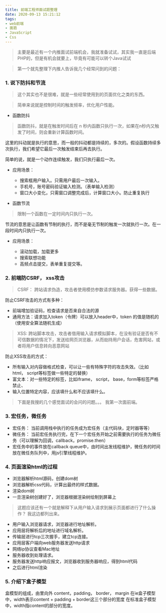 ```yaml
---
title: 前端工程师面试题整理
date: 2020-09-13 15:21:12
tags:
- web前端
- 面筋
- JavaScript
- Css
---
```


> 主要是最近有一个内推面试前端机会，我就准备试试，其实我一直是后端PHP的，但是有机会就要上，毕竟有可能可以转个Java试试

> 第一个就先整理下内推人告诉我几个经常问到的问题：

### 1. 说下防抖和节流

> 这个其实也不是很难，就是一些经常使用到的页面优化之类的东西。

> 简单来说就是控制时间的触发频率，优化用户性能。

- 函数防抖

> 函数防抖，就是在触发时间后在 n 秒内函数只执行一次，如果在n秒内又触发了时间，则会重新计算函数时间。

这里的抖动就是执行的意思，而一般的抖动都是持续的，多次的。假设函数持续多次执行，我们希望它最后一次触发结束后再去执行。

简单的说，就是一个动作连续触发，我们只执行最后一次。

- 应用场景：

    -  搜索框用户输入。只需用户最后一次输入。
    -  手机号，账号密码验证输入检测。（表单输入检测）
    -  窗口大小变化，只需窗口调整完成后，计算窗口大小。防止重复执行
    
    
    

- 函数节流

> 限制一个函数在一定时间内只执行一次。

节流的意思是让函数有节制的执行，而不是毫无节制的触发一次就执行一次。在一段时间内只执行一次。

- 应用场景：
    
    - 滚动加载，加载更多
    - 搜索联想功能
    - 高频点击提交，表单重复提交等。
    
    
### 2. 前端防CSRF， xss攻击

> CSRF： 跨站请求伪造，攻击者使用模仿参数请求服务器。获得一些数据。

防止CSRF攻击的方式有多种：

- 前端增加验证码，检查请求是否来自合法的源
- 通用方法：请求加入token（令牌）可以放入header中，token 的值是随机的（使用安全算法随机生成）

> XSS: 跨站脚本攻击，攻击者借用输入请求模拟脚本，在没有验证是否有不可信数据的情况下，发送给网页浏览器，从而劫持用户会话，危害网站，或者将用户信息转向恶意网站

防止XSS攻击的方式：

- 所有输入对内容做格式检查，可以让一些有特殊字符的攻击失效。（比如html， script等标签做一些特定的替换）
- 富文本：对一些特定的标签，比如iframe， script， base，form等标签严格禁止、
- 输入位置特定内容，应该填什么和不应该填什么。


> 下面是我搜的几个感觉面试的会问的问题。。。 我第一次面前端。

### 3. 宏任务，微任务

- 宏任务： 当前调用栈中执行的任务成为宏任务（主代码块，定时器等等）
- 微任务： 当前宏任务执行完，在下一个宏任务开始之前需要执行的任务为微任务（可以理解为回调，callback，promise.then）
- 宏任务中的事件放在callback queue中，由时间出发线程维护，微任务的时间放在微任务队列中，用js引擎线程维护。

### 4. 页面渲染html的过程

- 浏览器解析html源码，创建dom树
- 浏览器解析css代码，计算出最终的样式数据。
- 渲染dom树
- 一旦渲染树创建好了，浏览器根据渲染树绘制到屏幕上

> 这题应该还有一个就是解释下从用户输入请求到展示页面都进行了什么操作？ 我这边都列出来。

- 用户输入浏览器请求，浏览器进行地址解析。
- 应用层将解析后的地址进行域名解析。
- 传输层进行tcp三次握手，建立tcp连接。
- 应用层客户端向web服务器发送http请求
- 网络ip协议查看Mac地址
- 服务器收到处理请求。
- 服务器发送http响应报文，浏览器收到服务器响应，得到html代码
- 之后进行html渲染

### 5. 介绍下盒子模型
盒模型的组成，由里向外 content，padding， border， margin
在ie盒子模型中，width表示content + padding + border这三个部分的宽度
在标准盒子模型中，width指content的部分的宽度。
